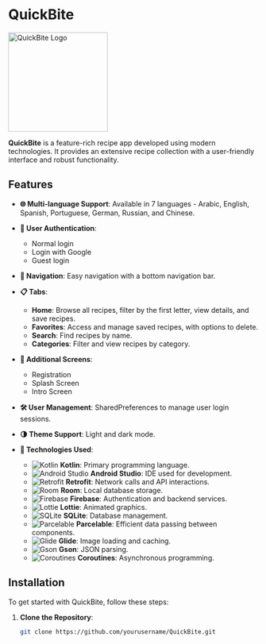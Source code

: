 # QuickBite

<img src="https://github.com/user-attachments/assets/7415ec76-82e9-4ed5-a1dc-028b8656ada5" alt="QuickBite Logo" width="200" height="200"/>


**QuickBite** is a feature-rich recipe app developed using modern technologies. It provides an extensive recipe collection with a user-friendly interface and robust functionality.


## Features

- **🌐 Multi-language Support**: Available in 7 languages - Arabic, English, Spanish, Portuguese, German, Russian, and Chinese.

- **🔑 User Authentication**: 
  - Normal login
  - Login with Google
  - Guest login

- **🔄 Navigation**: Easy navigation with a bottom navigation bar.

- **📋 Tabs**:
  - **Home**: Browse all recipes, filter by the first letter, view details, and save recipes.
  - **Favorites**: Access and manage saved recipes, with options to delete.
  - **Search**: Find recipes by name.
  - **Categories**: Filter and view recipes by category.

- **🎨 Additional Screens**:
  - Registration
  - Splash Screen
  - Intro Screen

- **🛠 User Management**: SharedPreferences to manage user login sessions.

- **🌗 Theme Support**: Light and dark mode.

- **🔧 Technologies Used**:
  - ![Kotlin](https://img.shields.io/badge/Kotlin-7F52FF?logo=kotlin&logoColor=white) **Kotlin**: Primary programming language.
  - ![Android Studio](https://img.shields.io/badge/Android%20Studio-3DDC84?logo=android-studio&logoColor=white) **Android Studio**: IDE used for development.
  - ![Retrofit](https://img.shields.io/badge/Retrofit-3E9F8C?logo=retrofit&logoColor=white) **Retrofit**: Network calls and API interactions.
  - ![Room](https://img.shields.io/badge/Room-03DAC5?logo=android&logoColor=white) **Room**: Local database storage.
  - ![Firebase](https://img.shields.io/badge/Firebase-FFCA28?logo=firebase&logoColor=white) **Firebase**: Authentication and backend services.
  - ![Lottie](https://img.shields.io/badge/Lottie-FF6F00?logo=lottie&logoColor=white) **Lottie**: Animated graphics.
  - ![SQLite](https://img.shields.io/badge/SQLite-003B57?logo=sqlite&logoColor=white) **SQLite**: Database management.
  - ![Parcelable](https://img.shields.io/badge/Parcelable-009688?logo=android&logoColor=white) **Parcelable**: Efficient data passing between components.
  - ![Glide](https://img.shields.io/badge/Glide-FF4B6E?logo=glide&logoColor=white) **Glide**: Image loading and caching.
  - ![Gson](https://img.shields.io/badge/Gson-4B8D2B?logo=google&logoColor=white) **Gson**: JSON parsing.
  - ![Coroutines](https://img.shields.io/badge/Coroutines-3AB54A?logo=kotlin&logoColor=white) **Coroutines**: Asynchronous programming.


## Installation

To get started with QuickBite, follow these steps:

1. **Clone the Repository**:
   ```bash
   git clone https://github.com/yourusername/QuickBite.git
